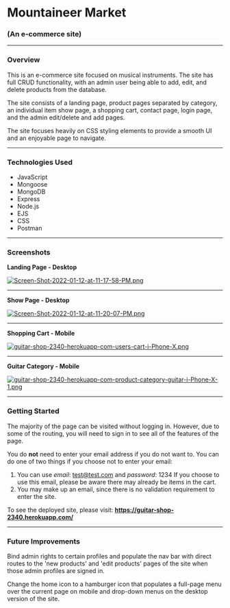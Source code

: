 # Mountaineer Market
### (An e-commerce site)
---

### Overview
This is an e-commerce site focused on musical instruments. The site has full CRUD functionality, with an admin user being able to add, edit, and delete products from the database.

The site consists of a landing page, product pages separated by category, an individual item show page, a shopping cart, contact page, login page, and the admin edit/delete and add pages.

The site focuses heavily on CSS styling elements to provide a smooth UI and an enjoyable page to navigate.

---

### Technologies Used
- JavaScript
- Mongoose
- MongoDB
- Express
- Node.js
- EJS
- CSS
- Postman

---

### Screenshots

**Landing Page - Desktop**

[![Screen-Shot-2022-01-12-at-11-17-58-PM.png](https://i.postimg.cc/fRdS95nD/Screen-Shot-2022-01-12-at-11-17-58-PM.png)](https://postimg.cc/k2n5rQgp)

---

**Show Page - Desktop**

[![Screen-Shot-2022-01-12-at-11-20-07-PM.png](https://i.postimg.cc/sxtDfd2S/Screen-Shot-2022-01-12-at-11-20-07-PM.png)](https://postimg.cc/q6xdQFyM)

---

**Shopping Cart - Mobile**

[![guitar-shop-2340-herokuapp-com-users-cart-i-Phone-X.png](https://i.postimg.cc/WzrtkbCS/guitar-shop-2340-herokuapp-com-users-cart-i-Phone-X.png)](https://postimg.cc/QK8XLsXW)

---

**Guitar Category - Mobile**

[![guitar-shop-2340-herokuapp-com-product-category-guitar-i-Phone-X-1.png](https://i.postimg.cc/8C55bbx7/guitar-shop-2340-herokuapp-com-product-category-guitar-i-Phone-X-1.png)](https://postimg.cc/fVGDzYzs)

---

### Getting Started
The majority of the page can be visited without logging in. However, due to some of the routing, you will need to sign in to see all of the features of the page. 

You do **not** need to enter your email address if you do not want to. You can do one of two things if you choose not to enter your email: 

1. You can use *email*: test@test.com and *password*: 1234
    If you choose to use this email, please be aware there may already be items in the cart.
2.  You may make up an email, since there is no validation requirement to enter the site. 

To see the deployed site, please visit: **https://guitar-shop-2340.herokuapp.com/**

---

### Future Improvements
Bind admin rights to certain profiles and populate the nav bar with direct routes to the 'new products' and 'edit products' pages of the site when those admin profiles are signed in.

Change the home icon to a hamburger icon that populates a full-page menu over the current page on mobile and drop-down menus on the desktop version of the site.